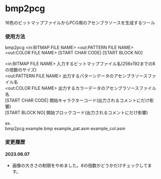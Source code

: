 # bmp2pcg
16色のビットマップファイルからPCG用のアセンブラソースを生成するツール<br>

### 使用方法
bmp2pcg <in:BITMAP FILE NAME> <out:PATTERN FILE NAME> <out:COLOR FILE NAME> [START CHAR CODE] [START BLOCK NO]<br>
<br>
  <in:BITMAP FILE NAME>		入力するビットマップファイル名(256x192までの8の倍数のサイズ)<br>
  <out:PATTERN FILE NAME>	出力するパターンデータのアセンブラソースファイル名<br>
  <out:COLOR FILE NAME>		出力するカラーデータのアセンブラソースファイル名<br>
  [START CHAR CODE]			開始キャラクターコード(出力されるコメントにだけ影響)<br>
  [START BLOCK NO]			開始ブロックコード(出力されるコメントにだけ影響)<br>
<br>
ex.<br>
  bmp2pcg example.bmp example_pat.asm example_col.asm<br>

### 変更履歴
#### 2023.06.07
* 画像の大きさの制限をやめました。8の倍数かどうかだけチェックしてます。

